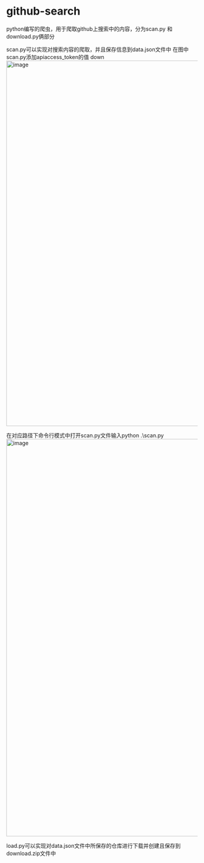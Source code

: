 # github-search
python编写的爬虫，用于爬取github上搜索中的内容，分为scan.py 和download.py俩部分

scan.py可以实现对搜索内容的爬取，并且保存信息到data.json文件中
在图中scan.py添加apiaccess_token的值
down<img width="960" alt="image" src="https://github.com/wrongwe/github-search/assets/134288619/6fe1bf95-c087-449b-aed6-d9f2ae7799cd">

在对应路径下命令行模式中打开scan.py文件输入python .\scan.py
<img width="1044" alt="image" src="https://github.com/wrongwe/github-search/assets/134288619/8684d3e5-3e2d-4b8a-a9c6-86283663f0b3">

load.py可以实现对data.json文件中所保存的仓库进行下载并创建且保存到download.zip文件中
